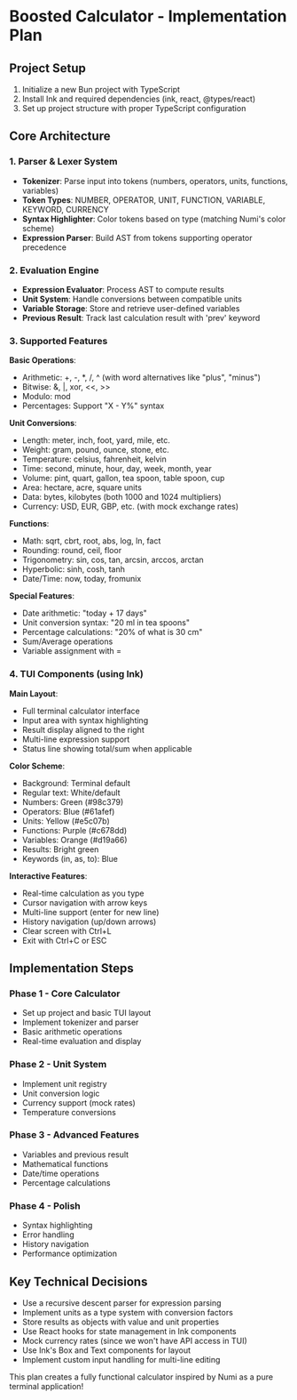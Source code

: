 # Boosted Calculator - Implementation Plan

## Project Setup
1. Initialize a new Bun project with TypeScript
2. Install Ink and required dependencies (ink, react, @types/react)
3. Set up project structure with proper TypeScript configuration

## Core Architecture

### 1. Parser & Lexer System
- **Tokenizer**: Parse input into tokens (numbers, operators, units, functions, variables)
- **Token Types**: NUMBER, OPERATOR, UNIT, FUNCTION, VARIABLE, KEYWORD, CURRENCY
- **Syntax Highlighter**: Color tokens based on type (matching Numi's color scheme)
- **Expression Parser**: Build AST from tokens supporting operator precedence

### 2. Evaluation Engine
- **Expression Evaluator**: Process AST to compute results
- **Unit System**: Handle conversions between compatible units
- **Variable Storage**: Store and retrieve user-defined variables
- **Previous Result**: Track last calculation result with 'prev' keyword

### 3. Supported Features

**Basic Operations**:
- Arithmetic: +, -, *, /, ^ (with word alternatives like "plus", "minus")
- Bitwise: &, |, xor, <<, >>
- Modulo: mod
- Percentages: Support "X - Y%" syntax

**Unit Conversions**:
- Length: meter, inch, foot, yard, mile, etc.
- Weight: gram, pound, ounce, stone, etc.
- Temperature: celsius, fahrenheit, kelvin
- Time: second, minute, hour, day, week, month, year
- Volume: pint, quart, gallon, tea spoon, table spoon, cup
- Area: hectare, acre, square units
- Data: bytes, kilobytes (both 1000 and 1024 multipliers)
- Currency: USD, EUR, GBP, etc. (with mock exchange rates)

**Functions**:
- Math: sqrt, cbrt, root, abs, log, ln, fact
- Rounding: round, ceil, floor
- Trigonometry: sin, cos, tan, arcsin, arccos, arctan
- Hyperbolic: sinh, cosh, tanh
- Date/Time: now, today, fromunix

**Special Features**:
- Date arithmetic: "today + 17 days"
- Unit conversion syntax: "20 ml in tea spoons"
- Percentage calculations: "20% of what is 30 cm"
- Sum/Average operations
- Variable assignment with =

### 4. TUI Components (using Ink)

**Main Layout**:
- Full terminal calculator interface
- Input area with syntax highlighting
- Result display aligned to the right
- Multi-line expression support
- Status line showing total/sum when applicable

**Color Scheme**:
- Background: Terminal default
- Regular text: White/default
- Numbers: Green (#98c379)
- Operators: Blue (#61afef)
- Units: Yellow (#e5c07b)
- Functions: Purple (#c678dd)
- Variables: Orange (#d19a66)
- Results: Bright green
- Keywords (in, as, to): Blue

**Interactive Features**:
- Real-time calculation as you type
- Cursor navigation with arrow keys
- Multi-line support (enter for new line)
- History navigation (up/down arrows)
- Clear screen with Ctrl+L
- Exit with Ctrl+C or ESC

## Implementation Steps

### Phase 1 - Core Calculator
- Set up project and basic TUI layout
- Implement tokenizer and parser
- Basic arithmetic operations
- Real-time evaluation and display

### Phase 2 - Unit System
- Implement unit registry
- Unit conversion logic
- Currency support (mock rates)
- Temperature conversions

### Phase 3 - Advanced Features
- Variables and previous result
- Mathematical functions
- Date/time operations
- Percentage calculations

### Phase 4 - Polish
- Syntax highlighting
- Error handling
- History navigation
- Performance optimization

## Key Technical Decisions
- Use a recursive descent parser for expression parsing
- Implement units as a type system with conversion factors
- Store results as objects with value and unit properties
- Use React hooks for state management in Ink components
- Mock currency rates (since we won't have API access in TUI)
- Use Ink's Box and Text components for layout
- Implement custom input handling for multi-line editing

This plan creates a fully functional calculator inspired by Numi as a pure terminal application!